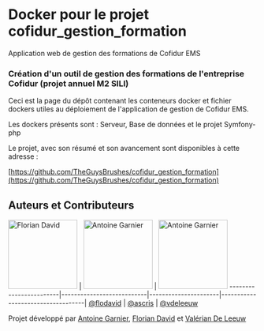 # Docker pour le projet cofidur_gestion_formation
 Application web de gestion des formations de Cofidur EMS
### Création d'un outil de gestion des formations de l'entreprise Cofidur (projet annuel M2 SILI)

Ceci est la page du dépôt contenant les conteneurs docker et fichier dockers utiles au déploiement de l'application de gestion de Cofidur EMS.

Les dockers présents sont : Serveur, Base de données et le projet Symfony-php

Le projet, avec son résumé et son avancement sont disponibles à cette adresse :

[https://github.com/TheGuysBrushes/cofidur_gestion_formation](https://github.com/TheGuysBrushes/cofidur_gestion_formation)

## Auteurs et Contributeurs

[<img alt="Florian David" src="https://avatars0.githubusercontent.com/u/11854849" width="140">](https://flodavid.github.io) | [<img alt="Antoine Garnier" src="https://avatars3.githubusercontent.com/u/15716032" width="140">](https://github.com/ascris) | [<img alt="Antoine Garnier" src="https://avatars2.githubusercontent.com/u/17699276" width="140">](https://github.com/vdeleeuw)
------------------------|---------------------------|----------------------|-----------------------------------|
[@flodavid](https://flodavid.github.io) | [@ascris](https://github.com/ascris) | [@vdeleeuw](https://github.com/vdeleeuw)

  
Projet développé par [Antoine Garnier](https://github.com/ascris), [Florian David](https://github.com/flodavid) et [Valérian De Leeuw](https://github.com/vdeleeuw)
